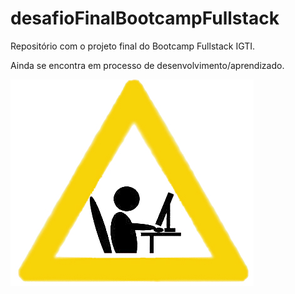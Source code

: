 # desafioFinalBootcampFullstack

Repositório com o projeto final do Bootcamp Fullstack IGTI. 

Ainda se encontra em processo de desenvolvimento/aprendizado.

![](https://github.com/Daniel-Anjos/desafioFinalBootcampFullstack/blob/master/construcao.jpg)

